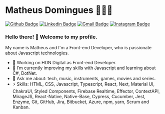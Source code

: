 # Matheus Domingues 👨🏼‍💻

[![Github Badge](https://img.shields.io/badge/-Github-000?style=flat-square&logo=Github&logoColor=white&link=https://github.com/lucasgdb)](https://matheusdomingues.github.io/)
[![Linkedin Badge](https://img.shields.io/badge/-LinkedIn-blue?style=flat-square&logo=Linkedin&logoColor=white&link=https://www.linkedin.com/in/rebeccamanzi/)](https://www.linkedin.com/in/matheus-domingues-0000632b/)
[![Gmail Badge](https://img.shields.io/badge/-Gmail-c14438?style=flat-square&logo=Gmail&logoColor=white&link=mailto:rebeccamanzi@gmail.com)](mailto:matheus.luige120@gmail.com)
[![Instagram Badge](https://img.shields.io/badge/-Instagram-C13584?style=flat-square&labelColor=C13584&logo=instagram&logoColor=white&link=https://www.instagram.com/codepwr/)](https://www.instagram.com/maath.domingues/)

### Hello there! 👋 Welcome to my profile.

My name is Matheus and I'm a Front-end Developer, who is passionate about Javascript technologies.

- 🔭 Working on HDN Digital as Front-end Developer.
- 🌱 I’m currently improving my skills with Javascript and learning about C#, DotNet. 
- 💬 Ask me about: tech, music, instruments, games, movies and series.
- ⚡ Skills: HTML, CSS, Javascript, Typescript, React, Next, Material UI, ChakraUI, Styled Components, Firebase Realtime, Effector, ContextAPI, MirageJS, React-Native, Native-Base, Cypress, Cucumber, Jest, Enzyme, Git, GitHub, Jira, Bitbucket, Azure, npm, yarn, Scrum and Kanban.
